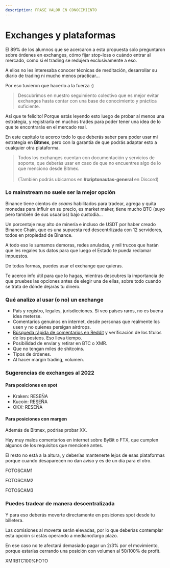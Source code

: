 ```yaml
---
description: FRASE VALOR EN CONOCIMIENTO
---
```


# Exchanges y plataformas

El 89% de los alumnos que se acercaron a esta propuesta solo preguntaron sobre órdenes en exchanges, cómo fijar stop-loss o cuándo entrar al mercado, como si el trading se redujera exclusivamente a eso.

A ellos no les interesaba conocer técnicas de meditación, desarrollar su diario de trading ni mucho menos practicar...

Por eso tuvieron que hacerlo a la fuerza :)

> Descubrimos en nuestro seguimiento colectivo que es mejor evitar exchanges hasta contar con una base de conocimiento y práctica suficiente.

Así que te felicito! Porque estás leyendo esto luego de probar al menos una estrategia, y registrarla en muchos trades para poder tener una idea de lo que te encontrarás en el mercado real.

En este capítulo te acerco todo lo que deberás saber para poder usar mi estrategia en **Bitmex**, pero con la garantía de que podrás adaptar esto a cualquier otra plataforma.

> Todos los exchanges cuentan con documentación y servicios de soporte, que deberás usar en caso de que no encuentres algo de lo que menciono desde Bitmex.\
> \
> (También podrás ubicarnos en **#criptonautas-general** en Discord)

### Lo mainstream no suele ser la mejor opción

Binance tiene cientos de _scams_ habilitados para tradear, agrega y quita monedas para influir en su precio, es market maker, tiene mucho BTC (suyo pero también de sus usuarios) bajo custodia...

Un porcentaje muy alto de minería e incluso de USDT por haber creado Binance Chain, que es una supuesta red descentrlizada con 12 servidores, todos en propiedad de Binance.

A todo eso le sumamos demoras, redes anuladas, y mil trucos que harán que les regales tus datos para que luego el Estado te pueda reclamar impuestos.

De todas formas, puedes usar el exchange que quieras.

Te acerco info útil para que lo hagas, mientras descubres la importancia de que pruebes las opciones antes de elegir una de ellas, sobre todo cuando se trata de dónde dejarás tu dinero.

### Qué analizo al usar (o no) un exchange

* País y registro, legales, jurisdicciones. Si veo países raros, no es buena idea meterse.
* Comentarios genuinos en internet, desde personas que realmente los usen y no quienes persigan airdrops.
* [Búsqueda rápida de comentarios en Reddit](https://duckduckgo.com/?t=ffab\&q=binance+scam+whitdraw+reddit) y verificación de los títulos de los posteos. Eso lleva tiempo.
* Posibilidad de enviar y retirar en BTC o XMR.
* Que no tengan miles de shitcoins.
* Tipos de órdenes.
* Al hacer margin trading, volumen.

### Sugerencias de exchanges al 2022

#### Para posiciones en spot

* Kraken: RESEÑA
* Kucoin: RESEÑA
* OKX: RESEÑA

#### Para posiciones con margen

Además de Bitmex, podrías probar XX.

Hay muy malos comentarios en internet sobre ByBit o FTX, que cumplen algunos de los requisitos que mencioné antes.

El resto no está a la altura, y deberías mantenerte lejos de esas plataformas porque cuando desaparecen no dan aviso y es de un día para el otro.

FOTOSCAM1

FOTOSCAM2

FOTOSCAM3

### Puedes tradear de manera descentralizada

Y para eso deberás moverte directamente en posiciones spot desde tu billetera.

Las comisiones al moverte serán elevadas, por lo que deberías contemplar esta opción si estás operando a mediano/largo plazo.

En ese caso no te afectará demasiado pagar un 2/3% por el movimiento, porque estarías cerrando una posición con volumen al 50/100% de profit.

XMRBTC100%FOTO
